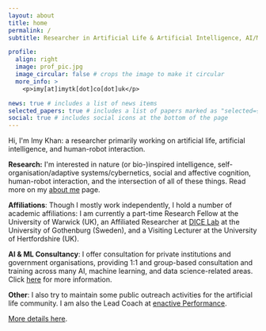 ```yaml
---
layout: about
title: home
permalink: /
subtitle: Researcher in Artificial Life & Artificial Intelligence, AI/ML/Data Science Consultant.

profile:
  align: right
  image: prof_pic.jpg
  image_circular: false # crops the image to make it circular
  more_info: >
    <p>imy[at]imytk[dot]co[dot]uk</p>

news: true # includes a list of news items
selected_papers: true # includes a list of papers marked as "selected={true}"
social: true # includes social icons at the bottom of the page
---
```

Hi, I'm Imy Khan: a researcher primarily working on artificial life, artificial intelligence, and human-robot interaction. 

**Research:** I'm interested in nature (or bio-)inspired intelligence, self-organisation/adaptive systems/cybernetics, social and affective cognition, human-robot interaction, and the intersection of all of these things. Read more on my [about me](/people/) page.

**Affiliations**: Though I mostly work independently, I hold a number of academic affiliations: I am currently a part-time Research Fellow at the University of Warwick (UK), an Affiliated Researcher at [DICE Lab](https://www.dice-r-lab.com/) at the University of Gothenburg (Sweden), and a Visiting Lecturer at the University of Hertfordshire (UK). 

**AI & ML Consultancy**: I offer consultation for private institutions and government organisations, providing 1:1 and group-based consultation and training across many AI, machine learning, and data science-related areas. Click [here](/consultancy/) for more information.

**Other**: I also try to maintain some public outreach activities for the artificial life community. I am also the Lead Coach at [enactive Performance](https://enactive.co.uk). 

[More details here](/people/).




